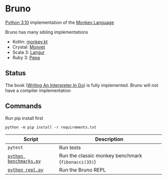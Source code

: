 # Bruno

[Python 3.10](https://www.python.org/) implementation of
the [Monkey Language](https://monkeylang.org/)

Bruno has many sibling implementations

* Kotlin: [monkey.kt](https://github.com/MarioAriasC/monkey.kt)
* Crystal: [Monyet](https://github.com/MarioAriasC/monyet)
* Scala 3: [Langur](https://github.com/MarioAriasC/langur)
* Ruby 3: [Pepa](https://github.com/MarioAriasC/pepa)

## Status

The book ([Writing An Interpreter In Go](https://interpreterbook.com/)) is fully implemented. Bruno will not have a
compiler implementation

## Commands

Run pip install first 

```shell
python -m pip install -r requirements.txt
```

| Script                                  | Description                                        |
|-----------------------------------------|----------------------------------------------------|
| `pytest`                                | Run tests                                          |
| [`python benchmarks.py`](benchmarks.py) | Run the classic monkey benchmark (`fibonacci(35)`) |
| [`python repl.py`](repl.py)             | Run the Bruno REPL                                 |
